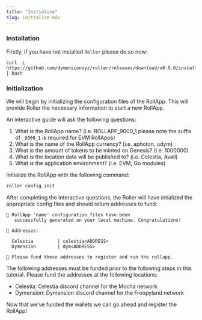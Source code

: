 ```yaml
---
title: "Initialize"
slug: initialize-adv
---
```


### Installation

Firstly, if you have not installed `Roller` please do so now:

```
curl -L https://github.com/dymensionxyz/roller/releases/download/v0.0.0/install.sh | bash
```

### Initialization

We will begin by initializing the configuration files of the RollApp. This will provide Roller the necessary information to start a new RollApp.

An interactive guide will ask the following questions:

1. What is the RollApp name? (i.e. ROLLAPP_9000_1 please note the suffix of `_9000_1` is required for EVM RollApps)
2. What is the name of the RollApp currency? (i.e. aphoton, udym)
3. What is the amount of tokens to be minted on Genesis? (i.e. 1000000)
4. What is the location data will be published to? (i.e. Celestia, Avail)
5. What is the application environment? (i.e. EVM, Go modules)

Initialize the RollApp with the following command:

```zsh
roller config init
```

After completing the interactive questions, the Roller will have intialized the appropriate config files and should return addresses to fund:

```
💈 RollApp 'name' configuration files have been
   successfully generated on your local machine. Congratulations!

🔑 Addresses:

  Celestia         | celestia<ADDRESS>
  Dymension        | dym<ADDRESS>

🔔 Please fund these addresses to register and run the rollapp.
```

The following addresses must be funded prior to the following steps in this tutorial. Please fund the addresses at the following locations:

-   Celestia: Celestia discord channel for the Mocha network
-   Dymension: Dymension discord channel for the Froopyland network

Now that we've funded the wallets we can go ahead and register the RollApp!
